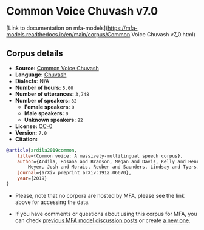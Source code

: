 
# Common Voice Chuvash v7.0

[Link to documentation on mfa-models](https://mfa-models.readthedocs.io/en/main/corpus/Common Voice Chuvash v7_0.html)

## Corpus details

- **Source:** [Common Voice Chuvash](https://voice.mozilla.org/en/datasets)
- **Language:** [Chuvash](https://en.wikipedia.org/wiki/Chuvash_language)
- **Dialects:** N/A
- **Number of hours:** `5.00`
- **Number of utterances:** `3,748`
- **Number of speakers:** `82`
  - **Female speakers:** `0`
  - **Male speakers:** `0`
  - **Unknown speakers:** `82`
- **License:** [CC-0](https://creativecommons.org/publicdomain/zero/1.0/)
- **Version:** `7.0`
- **Citation:**
```bibtex
@article{ardila2019common,
	title={Common voice: A massively-multilingual speech corpus},
	author={Ardila, Rosana and Branson, Megan and Davis, Kelly and Henretty, Michael and Kohler, Michael and
		Meyer, Josh and Morais, Reuben and Saunders, Lindsay and Tyers, Francis M and Weber, Gregor},
	journal={arXiv preprint arXiv:1912.06670},
	year={2019}
}

```

- Please, note that no corpora are hosted by MFA, please see the link above for accessing the data.

- If you have comments or questions about using this corpus for MFA, you can check [previous MFA model discussion posts](https://github.com/MontrealCorpusTools/mfa-models/discussions?discussions_q=Common+Voice+Chuvash+v7.0) or create [a new one](https://github.com/MontrealCorpusTools/mfa-models/discussions/new).
